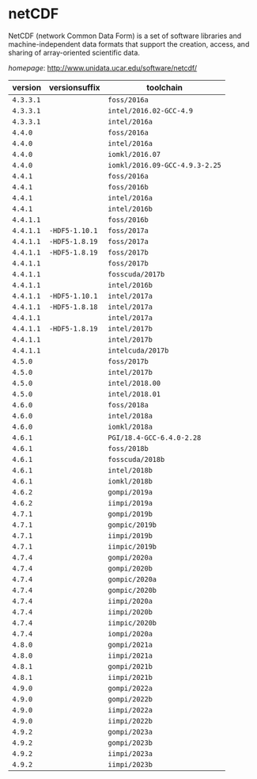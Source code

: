 # netCDF

NetCDF (network Common Data Form) is a set of software libraries   and machine-independent data formats that support the creation, access, and sharing of array-oriented   scientific data.

*homepage*: <http://www.unidata.ucar.edu/software/netcdf/>

version | versionsuffix | toolchain
--------|---------------|----------
``4.3.3.1`` |  | ``foss/2016a``
``4.3.3.1`` |  | ``intel/2016.02-GCC-4.9``
``4.3.3.1`` |  | ``intel/2016a``
``4.4.0`` |  | ``foss/2016a``
``4.4.0`` |  | ``intel/2016a``
``4.4.0`` |  | ``iomkl/2016.07``
``4.4.0`` |  | ``iomkl/2016.09-GCC-4.9.3-2.25``
``4.4.1`` |  | ``foss/2016a``
``4.4.1`` |  | ``foss/2016b``
``4.4.1`` |  | ``intel/2016a``
``4.4.1`` |  | ``intel/2016b``
``4.4.1.1`` |  | ``foss/2016b``
``4.4.1.1`` | ``-HDF5-1.10.1`` | ``foss/2017a``
``4.4.1.1`` | ``-HDF5-1.8.19`` | ``foss/2017a``
``4.4.1.1`` | ``-HDF5-1.8.19`` | ``foss/2017b``
``4.4.1.1`` |  | ``foss/2017b``
``4.4.1.1`` |  | ``fosscuda/2017b``
``4.4.1.1`` |  | ``intel/2016b``
``4.4.1.1`` | ``-HDF5-1.10.1`` | ``intel/2017a``
``4.4.1.1`` | ``-HDF5-1.8.18`` | ``intel/2017a``
``4.4.1.1`` |  | ``intel/2017a``
``4.4.1.1`` | ``-HDF5-1.8.19`` | ``intel/2017b``
``4.4.1.1`` |  | ``intel/2017b``
``4.4.1.1`` |  | ``intelcuda/2017b``
``4.5.0`` |  | ``foss/2017b``
``4.5.0`` |  | ``intel/2017b``
``4.5.0`` |  | ``intel/2018.00``
``4.5.0`` |  | ``intel/2018.01``
``4.6.0`` |  | ``foss/2018a``
``4.6.0`` |  | ``intel/2018a``
``4.6.0`` |  | ``iomkl/2018a``
``4.6.1`` |  | ``PGI/18.4-GCC-6.4.0-2.28``
``4.6.1`` |  | ``foss/2018b``
``4.6.1`` |  | ``fosscuda/2018b``
``4.6.1`` |  | ``intel/2018b``
``4.6.1`` |  | ``iomkl/2018b``
``4.6.2`` |  | ``gompi/2019a``
``4.6.2`` |  | ``iimpi/2019a``
``4.7.1`` |  | ``gompi/2019b``
``4.7.1`` |  | ``gompic/2019b``
``4.7.1`` |  | ``iimpi/2019b``
``4.7.1`` |  | ``iimpic/2019b``
``4.7.4`` |  | ``gompi/2020a``
``4.7.4`` |  | ``gompi/2020b``
``4.7.4`` |  | ``gompic/2020a``
``4.7.4`` |  | ``gompic/2020b``
``4.7.4`` |  | ``iimpi/2020a``
``4.7.4`` |  | ``iimpi/2020b``
``4.7.4`` |  | ``iimpic/2020b``
``4.7.4`` |  | ``iompi/2020a``
``4.8.0`` |  | ``gompi/2021a``
``4.8.0`` |  | ``iimpi/2021a``
``4.8.1`` |  | ``gompi/2021b``
``4.8.1`` |  | ``iimpi/2021b``
``4.9.0`` |  | ``gompi/2022a``
``4.9.0`` |  | ``gompi/2022b``
``4.9.0`` |  | ``iimpi/2022a``
``4.9.0`` |  | ``iimpi/2022b``
``4.9.2`` |  | ``gompi/2023a``
``4.9.2`` |  | ``gompi/2023b``
``4.9.2`` |  | ``iimpi/2023a``
``4.9.2`` |  | ``iimpi/2023b``
